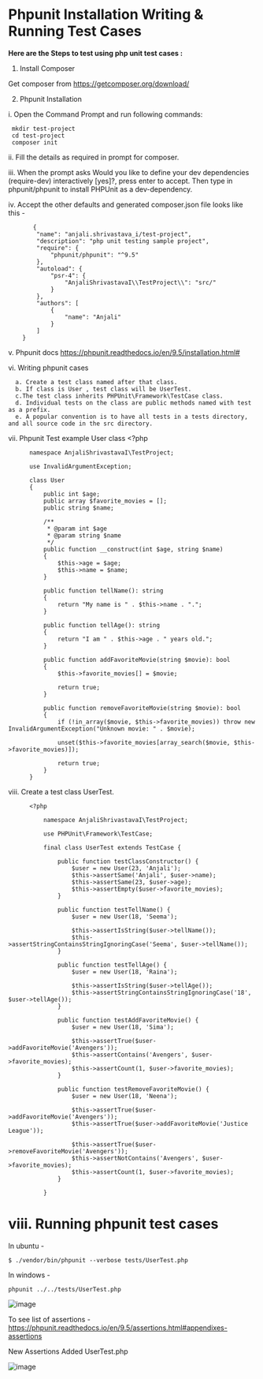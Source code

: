 # Phpunit Installation Writing & Running Test Cases      

 <b>Here are the Steps to test using php unit test cases :</b>

 1. Install Composer 

  Get composer from   https://getcomposer.org/download/  
  
 2. Phpunit Installation 

 i. Open the Command Prompt and run following commands:

     mkdir test-project
     cd test-project
     composer init
     
  ii.  Fill the details as required in prompt for composer.
   
 iii. When the prompt asks Would you like to define your dev dependencies (require-dev) interactively [yes]?, press enter to accept. Then type in phpunit/phpunit to install PHPUnit as a dev-dependency. 
   
   iv. Accept the other defaults  and generated composer.json file looks like this -
   
           {
            "name": "anjali.shrivastava_i/test-project",
            "description": "php unit testing sample project",
            "require": {
                "phpunit/phpunit": "^9.5"
            },
            "autoload": {
                "psr-4": {
                    "AnjaliShrivastavaI\\TestProject\\": "src/"
                }
            },
            "authors": [
                {
                    "name": "Anjali"
                }
            ]
        }
        
        
        
 v. Phpunit docs https://phpunit.readthedocs.io/en/9.5/installation.html#
   
 vi.  Writing phpunit cases 
   
      a. Create a test class named after that class.
      b. If class is User , test class will be UserTest.
      c.The test class inherits PHPUnit\Framework\TestCase class.
      d. Individual tests on the class are public methods named with test as a prefix. 
      e. A popular convention is to have all tests in a tests directory, and all source code in the src directory.

  vii. Phpunit Test example User class
       <?php

          namespace AnjaliShrivastavaI\TestProject;

          use InvalidArgumentException;

          class User 
          {
              public int $age;
              public array $favorite_movies = [];
              public string $name;

              /**
               * @param int $age
               * @param string $name
               */
              public function __construct(int $age, string $name)
              {
                  $this->age = $age;
                  $this->name = $name;
              }

              public function tellName(): string
              {
                  return "My name is " . $this->name . ".";
              }

              public function tellAge(): string
              {
                  return "I am " . $this->age . " years old.";
              }

              public function addFavoriteMovie(string $movie): bool
              {
                  $this->favorite_movies[] = $movie;

                  return true;
              }

              public function removeFavoriteMovie(string $movie): bool
              {
                  if (!in_array($movie, $this->favorite_movies)) throw new InvalidArgumentException("Unknown movie: " . $movie);

                  unset($this->favorite_movies[array_search($movie, $this->favorite_movies)]);

                  return true;
              }
          }
          
  viii. Create a test class UserTest.
  
          <?php

              namespace AnjaliShrivastavaI\TestProject;

              use PHPUnit\Framework\TestCase;

              final class UserTest extends TestCase {

                  public function testClassConstructor() {
                      $user = new User(23, 'Anjali');
                      $this->assertSame('Anjali', $user->name);
                      $this->assertSame(23, $user->age);
                      $this->assertEmpty($user->favorite_movies);
                  }

                  public function testTellName() {
                      $user = new User(18, 'Seema');

                      $this->assertIsString($user->tellName());
                      $this->assertStringContainsStringIgnoringCase('Seema', $user->tellName());
                  }

                  public function testTellAge() {
                      $user = new User(18, 'Raina');

                      $this->assertIsString($user->tellAge());
                      $this->assertStringContainsStringIgnoringCase('18', $user->tellAge());
                  }

                  public function testAddFavoriteMovie() {
                      $user = new User(18, 'Sima');

                      $this->assertTrue($user->addFavoriteMovie('Avengers'));
                      $this->assertContains('Avengers', $user->favorite_movies);
                      $this->assertCount(1, $user->favorite_movies);
                  }

                  public function testRemoveFavoriteMovie() {
                      $user = new User(18, 'Neena');

                      $this->assertTrue($user->addFavoriteMovie('Avengers'));
                      $this->assertTrue($user->addFavoriteMovie('Justice League'));

                      $this->assertTrue($user->removeFavoriteMovie('Avengers'));
                      $this->assertNotContains('Avengers', $user->favorite_movies);
                      $this->assertCount(1, $user->favorite_movies);
                  }

              } 
  
   
  # viii. Running phpunit test cases   
  
  In ubuntu - 
  
    $ ./vendor/bin/phpunit --verbose tests/UserTest.php

  In windows - 
  
    phpunit ../../tests/UserTest.php  

   ![image](https://user-images.githubusercontent.com/98171488/209448655-6fb4af1b-86a0-4cc7-b1c7-ee6765411d20.png)

  
 
 
 To see list of assertions -  https://phpunit.readthedocs.io/en/9.5/assertions.html#appendixes-assertions  
 
 
 New Assertions Added UserTest.php 
 
 ![image](https://user-images.githubusercontent.com/98171488/226973129-d749a034-2393-4980-b564-69864c04fbb0.png)

   
   
        



  
 



